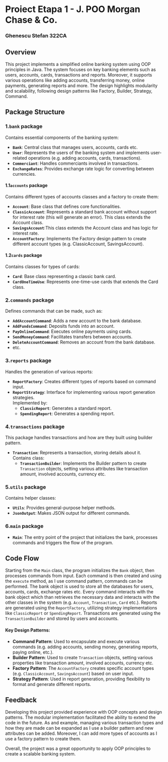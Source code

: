 # Proiect Etapa 1 - J. POO Morgan Chase & Co.
### Ghenescu Stefan 322CA

## Overview

This project implements a simplified online banking system using OOP principles in Java. The system 
focuses on key banking elements such as users, accounts, cards, transactions and 
reports. Moreover, it supports various operations like adding accounts, transferring money, online 
payments, generating reports and more. The design highlights modularity and scalability, 
following design patterns like Factory, Builder, Strategy, Command.

## Package Structure

### 1.`bank` package

Contains essential components of the banking system:

- **`Bank`**: Central class that manages users, accounts, cards etc.
- **`User`**: Represents the users of the banking system and implements user-related operations 
  (e.g. adding accounts, cards, transactions).
- **`Commerciant`**: Handles commerciants involved in transactions.
- **`ExchangeRates`**: Provides exchange rate logic for converting between currencies.

#### 1.1`accounts` package

Contains different types of accounts classes and a factory to create them:

- **`Account`**: Base class that defines core functionalities.
- **`ClassicAccount`**: Represents a standard bank account without support for interest rate 
  (this will generate an error). This class extends the Account class.
- **`SavingsAccount`**:This class extends the Account class and has logic for interest rate.
- **`AccountFactory`**: Implements the Factory design pattern to create different account types 
  (e.g.  ClassicAccount, SavingsAccount).

#### 1.2`cards` package

Contains classes for types of cards:

- **`Card`**: Base class representing a classic bank card.
- **`CardOneTimeUse`**: Represents one-time-use cards that extends the Card class.

### 2.`commands` package

Defines commands that can be made, such as:

- **`AddAccountCommand`**: Adds a new account to the bank database.
- **`AddFundsCommand`**: Deposits funds into an account.
- **`PayOnlineCommand`**: Executes online payments using cards.
- **`SendMoneyCommand`**: Facilitates transfers between accounts.
- **`DeleteAccountCommand`**: Removes an account from the bank database.
- etc.

### 3.`reports` package

Handles the generation of various reports:

- **`ReportFactory`**: Creates different types of reports based on command input.
- **`ReportStrategy`**: Interface for implementing various report generation strategies.  
Implemented by:
  - **`ClassicReport`**: Generates a standard report.
  - **`SpendingReport`**: Generates a spending report.

### 4.`transactions` package

This package handles transactions and how are they built using builder pattern.

- **`Transaction`**: Represents a transaction, storing details about it.  
Contains class:
  - **`TransactionBuilder`**: Implements the Builder pattern to create `Transaction` objects,
    setting various attributes like transaction amount, involved accounts, currency etc.

### 5.`utils` package

Contains helper classes:

- **`Utils`**: Provides general-purpose helper methods.
- **`JsonOutput`**: Makes JSON output for different commands.

### 6.`main` package

- **`Main`**: The entry point of the project that initializes the bank, processes commands 
  and triggers the flow of the program.

## Code Flow 

Starting from the `Main` class, the program initializes the `Bank` object, then processes 
commands from input. Each command is then created and using the `execute` method, as I use 
command pattern, commands can be performed. The bank object is used to store all the databases 
for users, accounts, cards, exchange rates etc. Every command interacts with the bank object 
which than retrieves the necessary data and interacts with the other classes in the system 
(e.g. `Account`, `Transaction`, `Card` etc.). Reports are generated using the `ReportFactory`, 
utilizing strategy implementations like `ClassicReport` or `SpendingReport`. Transactions are 
generated using the `TransactionBuilder` and stored by users and accounts.

#### Key Design Patterns:

- **Command Pattern**: Used to encapsulate and execute various commands (e.g. adding accounts, 
  sending money, generating reports, paying online, etc.).
- **Builder Pattern**: Used to create `Transaction` objects, setting various properties 
  like transaction amount, involved accounts, currency etc.
- **Factory Pattern**: The `AccountFactory` creates specific account types (e.g. 
  `ClassicAccount`, `SavingsAccount`) based on user input.
- **Strategy Pattern**: Used in report generation, providing flexibility to format and generate different reports.

## Feedback

Developing this project provided experience with OOP concepts and design patterns.
The modular implementation facilitated the ability to extend the code in 
the future. As and example, managing various transaction types and how they are made can be 
expanded as I use a builder pattern and new attributes can be added. Moreover, I can add more 
types of accounts as I use a factory pattern to create them.

Overall, the project was a great opportunity to apply OOP principles to create a scalable 
banking system.